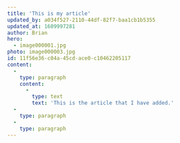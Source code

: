 ```yaml
---
title: 'This is my article'
updated_by: a034f527-2110-44df-82f7-baa1cb1b5355
updated_at: 1609997281
author: Brian
hero:
  - image000001.jpg
photo: image000003.jpg
id: 11f56e36-c04a-45cd-ace0-c10462205117
content:
  -
    type: paragraph
    content:
      -
        type: text
        text: 'This is the article that I have added.'
  -
    type: paragraph
  -
    type: paragraph
---
```

